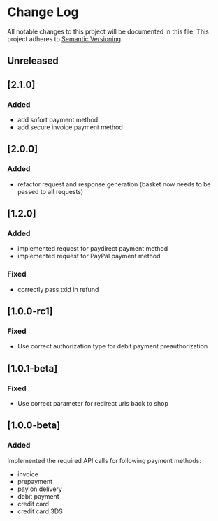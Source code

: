 # Change Log
All notable changes to this project will be documented in this file.
This project adheres to [Semantic Versioning](http://semver.org/).

## Unreleased

## [2.1.0]
### Added

* add sofort payment method
* add secure invoice payment method

## [2.0.0]
### Added
* refactor request and response generation (basket now needs to be passed to all requests)

## [1.2.0]
### Added
* implemented request for paydirect payment method
* implemented request for PayPal payment method

### Fixed
* correctly pass txid in refund

## [1.0.0-rc1]
### Fixed

* Use correct authorization type for debit payment preauthorization

## [1.0.1-beta]
### Fixed

* Use correct parameter for redirect urls back to shop

## [1.0.0-beta]
### Added

Implemented the required API calls for following payment methods:

* invoice
* prepayment
* pay on delivery
* debit payment
* credit card
* credit card 3DS
